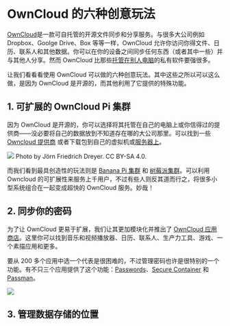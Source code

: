 # OwnCloud 的六种创意玩法

[OwnCloud](https://owncloud.com/)是一款可自托管的开源文件同步和分享服务。与很多大公司例如 Dropbox、Goolge Drive、Box 等等一样，OwnCloud 允许你访问你得文件、日历、联系人和其他数据。你可以在你的设备之间同步任何东西（或者其中一些）并与其他人分享。然而 OwnCloud 比那些[托管在别人电脑](https://blogs.fsfe.org/mk/new-stickers-and-leaflets-no-cloud-and-e-mail-self-defense/)的私有软件要强很多。

让我们看看看使用 OwnCloud 可以做的六种创意玩法。其中这些之所以可以这么做，是因为 OwnCloud 是开源的，而其他利用了它提供的特殊功能。

## 1. 可扩展的 OwnCloud Pi 集群

因为 OwnCloud 是开源的，你可以选择将其托管在自己的电脑上或你信得过的提供商——没必要将自己的数据放到不知道存在哪的大公司那里。可以找到一些 [Owncloud 提供商](https://owncloud.org/providers) 或者下载包到自己的虚拟机或[服务器上](https://owncloud.org/install/#instructions-server)。

![](https://opensource.com/sites/default/files/images/life-uploads/banana-pi-owncloud-cluster.jpg)
Photo by Jörn Friedrich Dreyer. CC BY-SA 4.0.

而我们看到最具创造性的玩法则是 [Banana Pi 集群](http://www.owncluster.de/) 和 [树莓派集群](https://christopherjcoleman.wordpress.com/2013/01/05/host-your-owncloud-on-a-raspberry-pi-cluster/)。可以利用 Owncloud 的可扩展性来服务上千用户，不过有些人则反其道而行之，将很多小型系统组合在一起变成超快的 OwnCloud 服务。妙哉！

## 2. 同步你的密码

为了让 OwnCloud 更易于扩展，我们让其更加模块化并推出了 [OwnCloud 应用商店](https://apps.owncloud.com/)。这里你可以找到音乐和视频播放器、日历、联系人、生产力工具、游戏、一个素描应用和更多。

要从 200 多个应用中选一个代表是很困难的，不过管理密码也许是很特别的一个功能。有不只三个应用提供了这个功能：[Passwords](https://apps.owncloud.com/content/show.php/Passwords?content=170480)、[Secure Container](https://apps.owncloud.com/content/show.php/Secure+Container?content=167268) 和 [Passman](https://apps.owncloud.com/content/show.php/Passman?content=166285)。

![](https://opensource.com/sites/default/files/images/life-uploads/password.png)

## 3. 管理数据存储的位置





